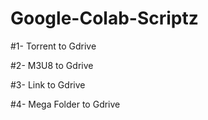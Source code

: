# Google-Colab-Scriptz

#1- Torrent to Gdrive

#2- M3U8 to Gdrive

#3- Link to Gdrive

#4- Mega Folder to Gdrive
